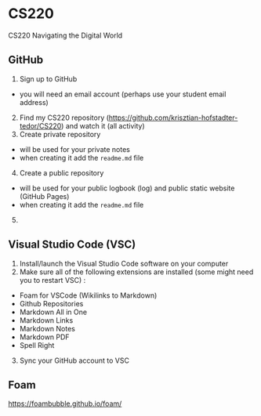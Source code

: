 # CS220
CS220 Navigating the Digital World

## GitHub 
1. Sign up to GitHub
 - you will need an email account (perhaps use your student email address)
2. Find my CS220 repository (https://github.com/krisztian-hofstadter-tedor/CS220) and watch it (all activity)
3. Create private repository 
  - will be used for your private notes
  - when creating it add the `readme.md` file
4. Create a public repository 
  - will be used for your public logbook (log) and public static website (GitHub Pages) 
  - when creating it add the `readme.md` file
5. 

## Visual Studio Code (VSC)
1. Install/launch the Visual Studio Code software on your computer
2. Make sure all of the following extensions are installed (some might need you to restart VSC) :
  - Foam for VSCode (Wikilinks to Markdown)
  - Github Repositories
  - Markdown All in One
  - Markdown Links
  - Markdown Notes
  - Markdown PDF
  - Spell Right
3. Sync your GitHub account to VSC 

## Foam 
https://foambubble.github.io/foam/
